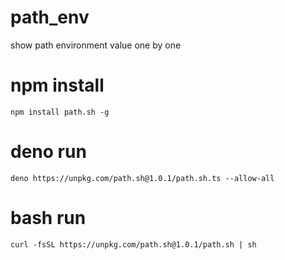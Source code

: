 # path_env
show path  environment value one by one


# npm install

```
npm install path.sh -g 
```

# deno run
``` 
deno https://unpkg.com/path.sh@1.0.1/path.sh.ts --allow-all
```

# bash run
```
curl -fsSL https://unpkg.com/path.sh@1.0.1/path.sh | sh
```
